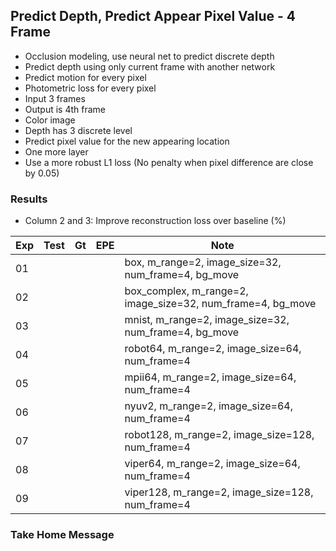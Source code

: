 ## Predict Depth, Predict Appear Pixel Value - 4 Frame 

- Occlusion modeling, use neural net to predict discrete depth 
- Predict depth using only current frame with another network
- Predict motion for every pixel
- Photometric loss for every pixel
- Input 3 frames
- Output is 4th frame
- Color image
- Depth has 3 discrete level
- Predict pixel value for the new appearing location
- One more layer
- Use a more robust L1 loss (No penalty when pixel difference are close by 0.05)

### Results

- Column 2 and 3: Improve reconstruction loss over baseline (%) 

| Exp  | Test | Gt   | EPE  | Note |
| ---- | ---- | ---- | ---- | ---- | 
| 01   |  |  |  | box, m_range=2, image_size=32, num_frame=4, bg_move |
| 02   |  |  |  | box_complex, m_range=2, image_size=32, num_frame=4, bg_move |
| 03   |  |  |  | mnist, m_range=2, image_size=32, num_frame=4, bg_move |
| 04   |  |  |  | robot64, m_range=2, image_size=64, num_frame=4 |
| 05   |  |  |  | mpii64, m_range=2, image_size=64, num_frame=4 |
| 06   |  |  |  | nyuv2, m_range=2, image_size=64, num_frame=4 |
| 07   |  |  |  | robot128, m_range=2, image_size=128, num_frame=4 |
| 08   |  |  |  | viper64, m_range=2, image_size=64, num_frame=4 |
| 09   |  |  |  | viper128, m_range=2, image_size=128, num_frame=4 |

### Take Home Message

